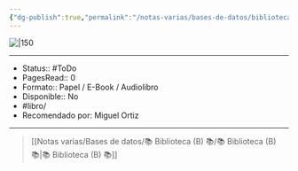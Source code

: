 ```yaml
---
{"dg-publish":true,"permalink":"/notas-varias/bases-de-datos/biblioteca-b/b-el-almanaque-de-naval-ravikant-una-guia-para-la-riqueza-y-la-felicidad/"}
---
```



![|150](https://m.media-amazon.com/images/I/51q9NQ11fdL._SL1500_.jpg)

---

- Status:: #ToDo 
- PagesRead:: 0 
- Formato:: Papel / E-Book / Audiolibro
- Disponible:: No
- #libro/
- Recomendado por: Miguel Ortiz

---

> [[Notas varias/Bases de datos/📚 Biblioteca (B) 📚/📚 Biblioteca (B) 📚\|📚 Biblioteca (B) 📚]]